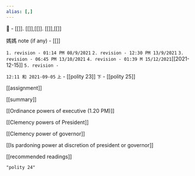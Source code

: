 ```yaml
---
alias: [,]
---
```

🔖 - [[]]. [[]],[[]]. [[]],[[]]

媽媽 note (if any) - [[]]

`1. revision - 01:14 PM 08/9/2021`
`2. revision - 12:30 PM 13/9/2021`
`3. revision - 06:45 PM 13/10/2021`
`4. revision - 01:39 M 15/12/2021`[[2021-12-15]]
`5. revision - `

`12:11 和 2021-09-05` `上` - [[polity 23]] `下` - [[polity 25]]

[[assignment]]

[[summary]]

[[Ordinance powers of executive (1.20 PM)]]

[[Clemency powers of President]]

[[Clemency power of governor]]

[[Is pardoning power at discretion of president or governor]]


[[recommended readings]]

```query 2021-10-13 19:20
"polity 24"
```